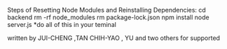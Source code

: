 Steps of Resetting Node Modules and Reinstalling Dependencies:
cd backend
rm -rf node_modules
rm package-lock.json
npm install
node server.js
*do all of this in your teminal

 written by 
 JUI-CHENG ,TAN
 CHIH-YAO , YU
 and two others for supported
